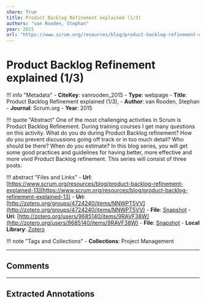 ```yaml
---
share: True
title: Product Backlog Refinement explained (1/3)
authors: "van Rooden, Stephan"
year: 2015
url: "https://www.scrum.org/resources/blog/product-backlog-refinement-explained-13"
---
```

# Product Backlog Refinement explained (1/3)

!!! info "Metadata"
	- **CiteKey**: vanrooden_2015
	- **Type**: webpage
	- **Title**: Product Backlog Refinement explained (1/3), 
	- **Author**: van Rooden, Stephan
	- **Journal**: Scrum.org 
	- **Year**: 2015 

!!! quote "Abstract"
	One of the most challenging activities in Scrum is Product Backlog Refinement. During training courses I get many questions on this activity. What do you do during Product Backlog refinement? How do you prevent discussions going off track or in too much detail? Who should be there? When do you estimate? In this blog series, you will get some good practices and guidelines for having better, more effective and more vivid Product Backlog refinement. This series will consist of three posts:

!!! abstract "Files and Links"
	- **Url**: [https://www.scrum.org/resources/blog/product-backlog-refinement-explained-13](https://www.scrum.org/resources/blog/product-backlog-refinement-explained-13)
	- **Uri**: [http://zotero.org/groups/4724240/items/NNWPT5VV](http://zotero.org/groups/4724240/items/NNWPT5VV)
	- **File**: [Snapshot](file:///Users/jan/Zotero/storage/SP3969UQ/product-backlog-refinement-explained-13.html)
	- **Uri**: [http://zotero.org/users/9685140/items/9RAVF38W](http://zotero.org/users/9685140/items/9RAVF38W)
	- **File**: [Snapshot](file:///Users/jan/Zotero/storage/YJNDK2J5/product-backlog-refinement-explained-13.html)
	- **Local Library**: [Zotero]((zotero://select/library/items/9RAVF38W))

!!! note "Tags and Collections"
	- **Collections**: Project Management

----

## Comments



----

## Extracted Annotations